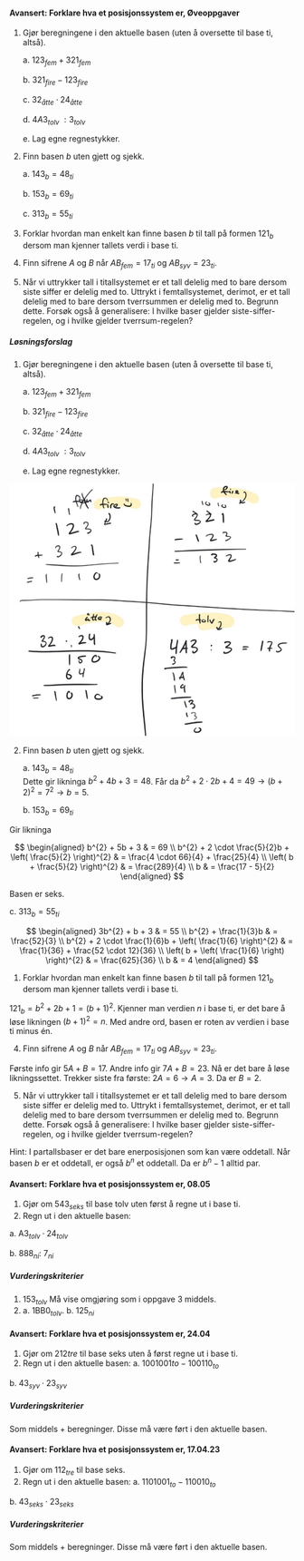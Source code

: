 #### Avansert: Forklare hva et posisjonssystem er,  Øveoppgaver

1. Gjør beregningene i den aktuelle basen (uten å oversette til base
   ti, altså).

   a. $123_{fem} + 321_{fem}$

   b. $321_{fire} - 123_{fire}$

   c. $32_{åtte} \cdot 24_{åtte}$

   d. $4A3_{tolv}\ :3_{tolv}$

   e. Lag egne regnestykker.

2. Finn basen $b$ uten gjett og sjekk.

   a. $143_{b} = 48_{ti}$

   b. $153_{b} = 69_{ti}$

   c. $313_{b} = 55_{ti}$

3. Forklar hvordan man enkelt kan finne basen $b$ til tall på formen
   $121_{b}$ dersom man kjenner tallets verdi i base ti.

4. Finn sifrene $A$ og $B$ når $AB_{fem} = 17_{ti}$ og
   $AB_{syv} = 23_{ti}$.

5. Når vi uttrykker tall i titallsystemet er et tall delelig med to
   bare dersom siste siffer er delelig med to. Uttrykt i
   femtallsystemet, derimot, er et tall delelig med to bare dersom
   tverrsummen er delelig med to. Begrunn dette. Forsøk også å
   generalisere: I hvilke baser gjelder siste-siffer-regelen, og i
   hvilke gjelder tverrsum-regelen?

##### Løsningsforslag

1. Gjør beregningene i den aktuelle basen (uten å oversette til base
   ti, altså).

   a. $123_{fem} + 321_{fem}$

   b. $321_{fire} - 123_{fire}$

   c. $32_{åtte} \cdot 24_{åtte}$

   d. $4A3_{tolv}\ :3_{tolv}$

   e. Lag egne regnestykker.

![](https://raw.githubusercontent.com/Andremartiny/MA-173/main/img/tall/Picture1.jpg)

2. Finn basen $b$ uten gjett og sjekk.

   a. $143_{b} = 48_{ti}$ \
   Dette gir likninga $b^{2} + 4b + 3 = 48$. Får da $b^{2} + 2 \cdot 2b + 4 = 49 \rightarrow (b + 2)^{2} = 7^{2} \rightarrow b = 5$.

   b. ${153}_{b} = 69_{ti}$

Gir likninga

$$
\begin{aligned}
b^{2} + 5b + 3
& = 69
\\
b^{2} + 2 \cdot \frac{5}{2}b + \left( \frac{5}{2} \right)^{2}
& = \frac{4 \cdot 66}{4} + \frac{25}{4}
\\
\left( b + \frac{5}{2} \right)^{2}
& = \frac{289}{4}
\\
b
& = \frac{17 - 5}{2}
\end{aligned}
$$

Basen er seks.

c. $313_{b} = 55_{ti}$

$$
\begin{aligned}
3b^{2} + b + 3
&  = 55
\\
b^{2} + \frac{1}{3}b
& = \frac{52}{3}
\\
b^{2} + 2 \cdot \frac{1}{6}b + \left( \frac{1}{6} \right)^{2}
&  = \frac{1}{36} + \frac{52 \cdot 12}{36}
\\
\left( b + \left( \frac{1}{6} \right) \right)^{2}
&  = \frac{625}{36}
\\
b
& = 4
\end{aligned}
$$

1. Forklar hvordan man enkelt kan finne basen $b$ til tall på formen
   $121_{b}$ dersom man kjenner tallets verdi i base ti.

$121_{b} = b^{2} + 2b + 1 = (b + 1)^{2}$. Kjenner man verdien $n$ i base
ti, er det bare å løse likningen $(b + 1)^{2} = n$. Med andre ord, basen
er roten av verdien i base ti minus én.

4. Finn sifrene $A$ og $B$ når $AB_{fem} = 17_{ti}$ og
   $AB_{syv} = 23_{ti}$.

Første info gir $5A + B = 17$. Andre info gir $7A + B = 23$. Nå er det
bare å løse likningssettet. Trekker siste fra første:
$2A = 6 \rightarrow A = 3$. Da er $B = 2$.

5. Når vi uttrykker tall i titallsystemet er et tall delelig med to
   bare dersom siste siffer er delelig med to. Uttrykt i
   femtallsystemet, derimot, er et tall delelig med to bare dersom
   tverrsummen er delelig med to. Begrunn dette. Forsøk også å
   generalisere: I hvilke baser gjelder siste-siffer-regelen, og i
   hvilke gjelder tverrsum-regelen?

Hint: I partallsbaser er det bare enerposisjonen som kan være oddetall.
Når basen $b$ er et oddetall, er også $b^{n}$ et oddetall. Da er
$b^{n} - 1$ alltid par.


#### Avansert: Forklare hva et posisjonssystem er,  08.05

1. Gjør om  $543_{seks}$ til base tolv uten først å regne ut i base ti.
2. Regn ut i den aktuelle basen:

a. $\text{A}3_{tolv} \cdot 24_{tolv}$  

b. $888_{ni} : \ 7_{ni}$

##### Vurderingskriterier

1. $153_{tolv}$ Må vise omgjøring som i oppgave 3 middels. 
2. a. $1\text{BB}0_{tolv}$. b. $125_{ni}$


#### Avansert: Forklare hva et posisjonssystem er,  24.04

1. Gjør om  $212{tre}$ til base seks uten å først regne ut i base ti.
2. Regn ut i den aktuelle basen:
a.  $1001001{to} - 100110_{to}$  

b.  $43_{syv} \cdot 23_{syv}$

##### Vurderingskriterier

Som middels + beregninger. Disse må være ført i den aktuelle basen.


#### Avansert: Forklare hva et posisjonssystem er,  17.04.23

1. Gjør om  $112_{tre}$ til base seks.
2. Regn ut i den aktuelle basen:
a.  $1101001_{to} - 110010_{to}$  

b.  $43_{seks} \cdot 23_{seks}$

##### Vurderingskriterier

Som middels + beregninger. Disse må være ført i den aktuelle basen.

